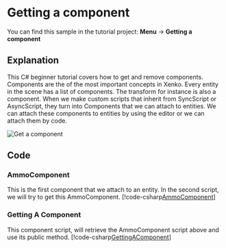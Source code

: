 # Getting a component
You can find this sample in the tutorial project: **Menu** ->  **Getting a component** 

## Explanation
This C# beginner tutorial covers how to get and remove components. Components are the of the most important concepts in Xenko. Every entity in the scene has a list of components. The transform for instance is also a component. When we make custom scripts that inherit from SyncScript or AsyncScript, they turn into Components that we can attach to entities. We can attach these components to entities by using the editor or we can attach them by code.

![Get a component](media/getting-a-component.png)

## Code
### AmmoComponent
This is the first component that we attach to an entity. In the second script, we will try to get this AmmoComponent.
[!code-csharp[AmmoComponent](..\..\..\..\xenko\samples\Tutorials\CSharpBeginner\CSharpBeginner\CSharpBeginner.Game\Code\AmmoComponent.cs)]

### Getting A Component
This component script, will retrieve the AmmoComponent script above and use its public method.
[!code-csharp[GettingAComponent](..\..\..\..\xenko\samples\Tutorials\CSharpBeginner\CSharpBeginner\CSharpBeginner.Game\Code\GettingAComponentDemo.cs)]
